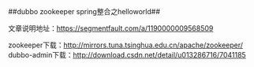 ##dubbo zookeeper spring整合之helloworld##

文章说明地址：https://segmentfault.com/a/1190000009568509



zookeeper下载：http://mirrors.tuna.tsinghua.edu.cn/apache/zookeeper/ 
dubbo-admin下载：http://download.csdn.net/detail/u013286716/7041185